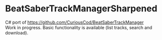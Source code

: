 # BeatSaberTrackManagerSharpened
C# port of https://github.com/CuriousCod/BeatSaberTrackManager </br>
Work in progress. Basic functionality is available (list tracks, search and download).
